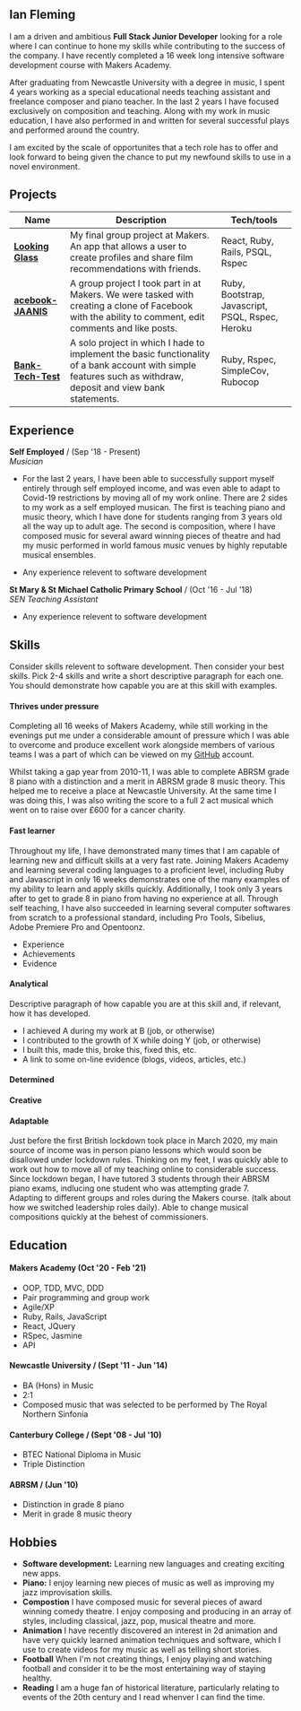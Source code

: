 ## Ian Fleming

I am a driven and ambitious **Full Stack Junior Developer** looking for a role where I can continue to hone my skills while contributing to the success of the company. I have recently completed a 16 week long intensive software development course with Makers Academy.

After graduating from Newcastle University with a degree in music, I spent 4 years working as a special educational needs teaching assistant and freelance composer and piano teacher. In the last 2 years I have focused exclusively on composition and teaching. Along with my work in music education, I have also performed in and written for several successful plays and performed around the country.

I am excited by the scale of opportunites that a tech role has to offer and look forward to being given the chance to put my newfound skills to use in a novel environment. 

## Projects

| Name                         | Description       | Tech/tools        |
| ---------------------------- | ----------------- | ----------------- |
| [**Looking Glass**](https://github.com/iantfleming/looking_glass_final_project)            | My final group project at Makers. An app that allows a user to create profiles and share film recommendations with friends. | React, Ruby, Rails, PSQL, Rspec |
| [**acebook-JAANIS**](https://github.com/iantfleming/acebook-JAANIS) | A group project I took part in at Makers. We were tasked with creating a clone of Facebook with the ability to comment, edit comments and like posts.  | Ruby, Bootstrap, Javascript, PSQL, Rspec, Heroku             |
[**Bank-Tech-Test**](https://github.com/iantfleming/Bank-Tech-Test)   | A solo project in which I hade to implement the basic functionality of a bank account with simple features such as withdraw, deposit and view bank statements. | Ruby, Rspec, SimpleCov, Rubocop 

## Experience

**Self Employed** / (Sep '18 - Present)  
_Musician_

- For the last 2 years, I have been able to successfully support myself entirely through self employed income, and was even able to adapt to Covid-19 restrictions by moving all of my work online. There are 2 sides to my work as a self employed musican. The first is teaching piano and music theory, which I have done for students ranging from 3 years old all the way up to adult age. The second is composition, where I have composed music for several award winning pieces of theatre and had my music performed in world famous music venues by highly reputable musical ensembles.

- Any experience relevent to software development

**St Mary & St Michael Catholic Primary School** / (Oct '16 - Jul '18)  
_SEN Teaching Assistant_

- Any experience relevent to software development

## Skills

Consider skills relevent to software development. Then consider your best skills. Pick 2-4 skills and write a short descriptive paragraph for each one. You should demonstrate how capable you are at this skill with examples.

#### Thrives under pressure
Completing all 16 weeks of Makers Academy, while still working in the evenings put me under a considerable amount of pressure which I was able to overcome and produce excellent work alongside members of various teams I was a part of which can be viewed on my [GitHub](https://github.com/iantfleming) account.

Whilst taking a gap year from 2010-11, I was able to complete ABRSM grade 8 piano with a distinction and a merit in ABRSM grade 8 music theory. This helped me to receive a place at Newcastle University. At the same time I was doing this, I was also writing the score to a full 2 act musical which went on to raise over £600 for a cancer charity.

#### Fast learner

Throughout my life, I have demonstrated many times that I am capable of learning new and difficult skills at a very fast rate. Joining Makers Academy and learning several coding languages to a proficient level, including Ruby and Javascript in only 16 weeks demonstrates one of the many examples of my ability to learn and apply skills quickly. Additionally, I took only 3 years after to get to grade 8 in piano from having no experience at all. Through self teaching, I have also succeeded in learning several computer softwares from scratch to a professional standard, including Pro Tools, Sibelius, Adobe Premiere Pro and Opentoonz. 

- Experience
- Achievements
- Evidence

#### Analytical

Descriptive paragraph of how capable you are at this skill and, if relevant, how it has developed.

- I achieved A during my work at B (job, or otherwise)
- I contributed to the growth of X while doing Y (job, or otherwise)
- I built this, made this, broke this, fixed this, etc.
- A link to some on-line evidence (blogs, videos, articles, etc.)

#### Determined

#### Creative

#### Adaptable
Just before the first British lockdown took place in March 2020, my main source of income was in person piano lessons which would soon be disallowed under lockdown rules. Thinking on my feet, I was quickly able to work out how to move all of my teaching online to considerable success. Since lockdown began, I have tutored 3 students through their ABRSM piano exams, indlucing one student who was attempting grade 7.  
Adapting to different groups and roles during the Makers course. (talk about how we switched leadership roles daily).
Able to change musical compositions quickly at the behest of commissioners. 


## Education

#### Makers Academy (Oct '20 - Feb '21)

- OOP, TDD, MVC, DDD
- Pair programming and group work
- Agile/XP
- Ruby, Rails, JavaScript
- React, JQuery
- RSpec, Jasmine
- API

#### Newcastle University / (Sept '11 - Jun '14)

- BA (Hons) in Music
- 2:1
- Composed music that was selected to be performed by The Royal Northern Sinfonia

#### Canterbury College / (Sept '08 - Jul '10)

- BTEC National Diploma in Music
- Triple Distinction

#### ABRSM / (Jun '10)

- Distinction in grade 8 piano
- Merit in grade 8 music theory

## Hobbies
- **Software development:** Learning new languages and creating exciting new apps.
- **Piano:** I enjoy learning new pieces of music as well as improving my jazz improvisation skills.
- **Compostion** I have composed music for several pieces of award winning comedy theatre. I enjoy composing and producing in an array of styles, including classical, jazz, pop, musical theatre and more.
- **Animation** I have recently discovered an interest in 2d animation and have very quickly learned animation techniques and software, which I use to create videos for my music as well as telling short stories.
- **Football** When I'm not creating things, I enjoy playing and watching football and consider it to be the most entertaining way of staying healthy.
- **Reading** I am a huge fan of historical literature, particularly relating to events of the 20th century and I read whenver I can find the time.
